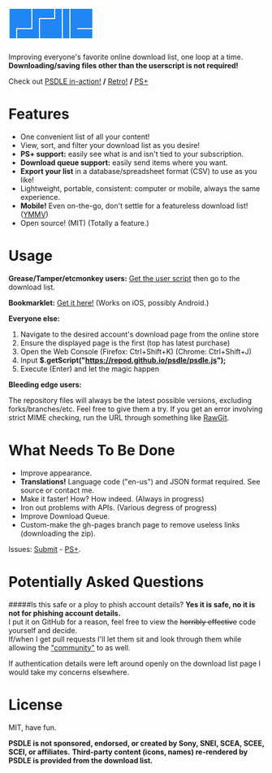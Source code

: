 ![psdle](logo/4_psdle.png?raw=true)
=====

Improving everyone's favorite online download list, one loop at a time.    
**Downloading/saving files other than the userscript is not required!**

Check out [PSDLE in-action!](//imgur.com/a/4oRjv "12/23/2014") **/** [Retro!](//imgur.com/a/m5Rxw "08/15/14") **/** [PS+](//imgur.com/a/46K6L "09/8/2014")

Features
=====
* One convenient list of all your content!
* View, sort, and filter your download list as you desire!
* **PS+ support:** easily see what is and isn't tied to your subscription.
* **Download queue support:** easily send items where you want.
* **Export your list** in a database/spreadsheet format (CSV) to use as you like!
* Lightweight, portable, consistent: computer or mobile, always the same experience.
* **Mobile!** Even on-the-go, don't settle for a featureless download list! ([YMMV](# "Your mileage may vary."))
* Open source! (MIT) (Totally a feature.)

Usage
=====
**Grease/Tamper/etcmonkey users:** [Get the user script](//repod.github.io/psdle/psdle.user.js) then go to the download list.    

**Bookmarklet:** [Get it here!](//repod.github.io/psdle/bookmarklet.html) (Works on iOS, possibly Android.)

**Everyone else:**

1. Navigate to the desired account's download page from the online store
2. Ensure the displayed page is the first (top has latest purchase)
3. Open the Web Console (Firefox: Ctrl+Shift+K) (Chrome: Ctrl+Shift+J)
4. Input **$.getScript("https://repod.github.io/psdle/psdle.js");** 
5. Execute (Enter) and let the magic happen

**Bleeding edge users:**

The repository files will always be the latest possible versions, excluding forks/branches/etc. Feel free to give them a try.
If you get an error involving strict MIME checking, run the URL through something like [RawGit](//rawgit.com/).

What Needs To Be Done
=====
* Improve appearance.
* **Translations!** Language code ("en-us") and JSON format required. See source or contact me.
* Make it faster! How? How indeed. (Always in progress)
* Iron out problems with APIs. (Various degress of progress)
* Improve Download Queue.
* Custom-make the gh-pages branch page to remove useless links (downloading the zip).

Issues: [Submit](//github.com/RePod/psdle/issues) - [PS+](//github.com/RePod/psdle/issues/3).

Potentially Asked Questions
=====
#####Is this safe or a ploy to phish account details?
**Yes it is safe, no it is not for phishing account details.**    
I put it on GitHub for a reason, feel free to view the ~~horribly effective~~ code yourself and decide.    
If/when I get pull requests I'll let them sit and look through them while allowing the ["community"](# "What community?") to as well.

If authentication details were left around openly on the download list page I would take my concerns elsewhere.

License
=====
MIT, have fun.

**PSDLE is not sponsored, endorsed, or created by Sony, SNEI, SCEA, SCEE, SCEI, or affiliates.**
**Third-party content (icons, names) re-rendered by PSDLE is provided from the download list.**
